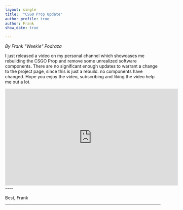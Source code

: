 ```yaml
---
layout: single
title:  "CSGO Prop Update"
author_profile: true
author: Frank
show_date: true

---
```


_By Frank "Weekie" Podraza_

I just released a video on my personal channel which showcases me rebuilding the CSGO Prop and remove some unrealized software components. There are no significant enough updates to warrant a change to the project page, since this is just a rebuild. no components have changed. Hope you enjoy the video, subscribing and liking the video help me out a lot.

<iframe width="560" height="315" src="https://www.youtube.com/embed/Rd08YGa4xOU" title="YouTube video player" frameborder="0" allow="accelerometer; autoplay; clipboard-write; encrypted-media; gyroscope; picture-in-picture" allowfullscreen></iframe>
----

Best,
Frank

----
